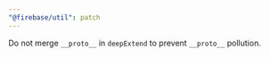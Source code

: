 ```yaml
---
"@firebase/util": patch
---
```


Do not merge `__proto__` in `deepExtend` to prevent `__proto__` pollution.
